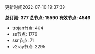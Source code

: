 更新时间2022-07-10 19:37:39

**总订阅: 377**
**总节点: 15590**
**有效节点: 4546**
- trojan节点: 404
- ss节点: 1776
- ssr节点: 71
- v2ray节点: 2295
